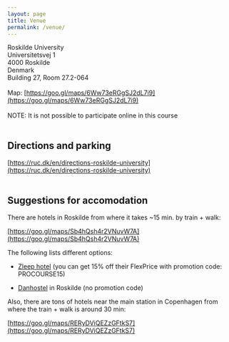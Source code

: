 ```yaml
---
layout: page
title: Venue
permalink: /venue/
---
```


Roskilde University<br>
Universitetsvej 1<br>
4000 Roskilde<br>
Denmark<br>
Building 27, Room 27.2-064<br>
<br>
Map: [https://goo.gl/maps/6Ww73eRGgSJ2dL7i9](https://goo.gl/maps/6Ww73eRGgSJ2dL7i9)<br>
<br>
NOTE: It is not possible to participate online in this course<br>
<br>
## Directions and parking

[https://ruc.dk/en/directions-roskilde-university](https://ruc.dk/en/directions-roskilde-university)<br>
<br>
## Suggestions for accomodation

There are hotels in Roskilde from where it takes ~15 min. by train + walk:

[https://goo.gl/maps/Sb4hQsh4r2VNuvW7A](https://goo.gl/maps/Sb4hQsh4r2VNuvW7A)

The following lists different options:

- [Zleep hotel](https://goo.gl/maps/PjwPduXZAtnyVBtA8) (you can get 15% off their FlexPrice with promotion code: PROCOURSE15)

- [Danhostel](https://roskildedanhostel.dk/en/) in Roskilde (no promotion code)


Also, there are tons of hotels near the main station in Copenhagen from where the train + walk is around 30 min:

[https://goo.gl/maps/RERyDViQEZzGFtkS7](https://goo.gl/maps/RERyDViQEZzGFtkS7)